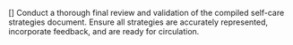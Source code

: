 [] Conduct a thorough final review and validation of the compiled self-care strategies document. Ensure all strategies are accurately represented, incorporate feedback, and are ready for circulation.